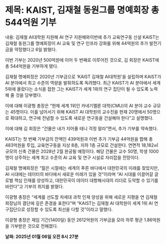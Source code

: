 # **제목: KAIST, 김재철 동원그룹 명예회장 총 544억원 기부**

  내용: 김재철 AI대학원 지원해 AI 연구 지원해와이번에 추가 교육연구동 신설 KAIST는 김재철 동원그룹 명예회장이 AI 교육 및 연구 인프라 강화를 위해 44억원의 추가 발전기금을 약정했다고 6일 밝혔다. 

이번 기부는 2020년 500억원에 이어 두 번째로 이루어진 것으로, 김 회장은 KAIST에 총 544억원을 기부하게 됐다.

김재철 명예회장은 2020년 기부금으로 ‘KAIST 김재철 AI대학원’을 설립하며 KAIST가 AI 분야에서 최고 수준의 역량을 발휘하도록 독려했다. 최근 KAIST가 AI 분야에서 세계 5위에 올랐다는 소식을 접한 그는 KAIST가 세계 1위의 연구 집단이 될 수 있도록 노력해 줄 것을 당부했다.

이에 대해 이광형 총장은 “현재 세계 1위인 카네기멜론 대학(CMU)의 AI 분야 교수 규모는 45명이다. 이를 넘어서기 위해 KAIST AI 대학원의 교수진을 현재 20명에서 50명으로 확대하고, 연구에 전념할 수 있도록 새로운 연구동을 건설해야 한다”고 설명했다.

이에 대해 김 회장은 “건물은 내가 지어줄 테니 걱정 말라”면서, 추가 기부를 약속했다.

KAIST는 첫 번째 기부금의 잔액인 439억원과 이번 추가 기부금 44억원을 합해 총 483억원을 투입, 교육연구동을 지상 8층, 지하 1층 규모로 건설한다. 연면적 18,182㎡ 규모의 신축 건물은 2028년 2월 완공될 예정이다. 해당 건물은 교수 50명, 학생 1000명이 상주하는 세계 최고 수준의 AI 교육 및 연구 시설로 자리잡을 전망이다.

김재철 명예회장은 “젊은 시절에는 세계의 푸른 바다에서 대한민국의 미래를 찾았지만, AI 시대에는 데이터의 바다에서 새로운 미래가 있을 것”이라며 “AI 시대를 이끌어갈 글로벌 핵심 인재를 양성하고, 대한민국이 데이터 대항해시대의 리더로 도약할 수 있기를 바란다”고 기부의 취지를 밝혔다.

이광형 총장은 “세계를 선도할 차세대 과학 인재 양성을 위해 새로운 지평을 연 김재철 회장님의 결단에 깊은 존경을 표한다”며 “KAIST는 김재철 AI 대학원이 세계 1위 AI 연구집단으로 성장할 수 있도록 최선을 다할 것”이라고 말했다.

이광형 총장은 재임 기간(1400일) 동안 2612억원의 기부금을 모아 하루 평균 1.86억원을 기부받은 것으로 전해졌다.

  **날짜: 2025년 01월 06일 오전 8시 27분**